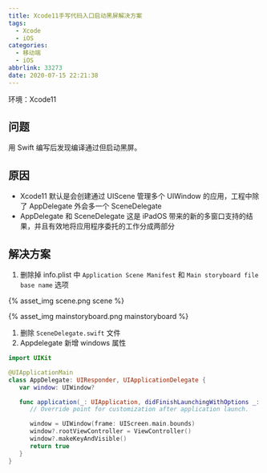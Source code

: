 ```yaml
---
title: Xcode11手写代码入口启动黑屏解决方案
tags:
  - Xcode
  - iOS
categories:
  - 移动端
  - iOS
abbrlink: 33273
date: 2020-07-15 22:21:38
---
```


环境：Xcode11

## 问题

用 Swift 编写后发现编译通过但启动黑屏。

<!-- more -->

## 原因

- Xcode11 默认是会创建通过 UIScene 管理多个 UIWindow 的应用，工程中除了 AppDelegate 外会多一个 SceneDelegate
- AppDelegate 和 SceneDelegate 这是 iPadOS 带来的新的多窗口支持的结果，并且有效地将应用程序委托的工作分成两部分

## 解决方案

1. 删除掉 info.plist 中 `Application Scene Manifest` 和 `Main storyboard file base name` 选项

{% asset_img scene.png scene %}

{% asset_img mainstoryboard.png mainstoryboard %}

1. 删除 `SceneDelegate.swift` 文件
2. Appdelegate 新增 windows 属性

```swift
import UIKit

@UIApplicationMain
class AppDelegate: UIResponder, UIApplicationDelegate {
   var window: UIWindow?

   func application(_: UIApplication, didFinishLaunchingWithOptions _: [UIApplication.LaunchOptionsKey: Any]?) -> Bool {
      // Override point for customization after application launch.

      window = UIWindow(frame: UIScreen.main.bounds)
      window?.rootViewController = ViewController()
      window?.makeKeyAndVisible()
      return true
   }
}
```
